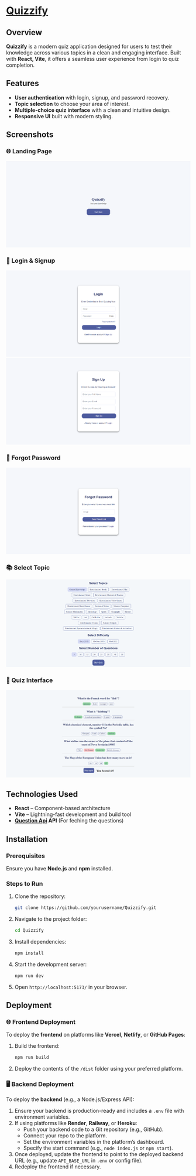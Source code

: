 # **[Quizzify](https://quizzifyf.netlify.app/)**

## Overview
**Quizzify** is a modern quiz application designed for users to test their knowledge across various topics in a clean and engaging interface. Built with **React, Vite**, it offers a seamless user experience from login to quiz completion.

## Features
-  **User authentication** with login, signup, and password recovery.
-  **Topic selection** to choose your area of interest.
-  **Multiple-choice quiz interface** with a clean and intuitive design.
-  **Responsive UI** built with modern styling.

## Screenshots

### 🌐 Landing Page
![Landing Page](src/assets/LandingPage_Ui.png)

### 🔐 Login & Signup
![Login Page](src/assets/LoginPage_Ui.png)
![Signup Page](src/assets/SignupPage_Ui.png)

### 🔁 Forgot Password
![Forgot Password](src/assets/ForgotPasswordPage_Ui.png)

### 📚 Select Topic
![Select Topic](src/assets/SelectTopicPage_Ui.png)

### 📝 Quiz Interface
![Quiz UI](src/assets/Quiz_Ui.png)

## Technologies Used
- **React** – Component-based architecture
- **Vite** – Lightning-fast development and build tool
- **[Question Api](https://opentdb.com/api_config.php) API** (For feching the questions)

## Installation

### Prerequisites
Ensure you have **Node.js** and **npm** installed.

### Steps to Run
1. Clone the repository:
   ```bash
   git clone https://github.com/yourusername/Quizzify.git
   ```
2. Navigate to the project folder:
   ```bash
   cd Quizzify
   ```
3. Install dependencies:
   ```bash
   npm install
   ```
4. Start the development server:
   ```bash
   npm run dev
   ```
5. Open `http://localhost:5173/` in your browser.


## Deployment

### 🌐 Frontend Deployment
To deploy the **frontend** on platforms like **Vercel**, **Netlify**, or **GitHub Pages**:

1. Build the frontend:
   ```bash
   npm run build
   ```
2. Deploy the contents of the `/dist` folder using your preferred platform.

### 🖥️ Backend Deployment
To deploy the **backend** (e.g., a Node.js/Express API):

1. Ensure your backend is production-ready and includes a `.env` file with environment variables.
2. If using platforms like **Render**, **Railway**, or **Heroku**:
   - Push your backend code to a Git repository (e.g., GitHub).
   - Connect your repo to the platform.
   - Set the environment variables in the platform’s dashboard.
   - Specify the start command (e.g., `node index.js` or `npm start`).
3. Once deployed, update the frontend to point to the deployed backend URL (e.g., update `API_BASE_URL` in `.env` or config file).
4. Redeploy the frontend if necessary.


